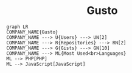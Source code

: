 <h1 align="center">Gusto</h1>

```mermaid
graph LR
COMPANY_NAME{Gusto}
COMPANY_NAME ---> U{Users} ---> UN[2]
COMPANY_NAME ---> R{Repositories} ---> RN[2]
COMPANY_NAME ---> G{Gists} ---> GN[10]
COMPANY_NAME ---> ML{Most Used<br>Languages}
ML --> PHP[PHP]
ML --> JavaScript[JavaScript]
```
